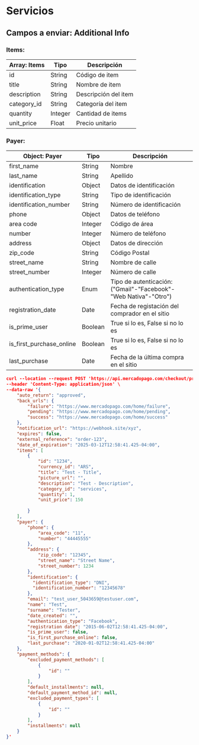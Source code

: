 # Servicios

## Campos a enviar: Additional Info

### **Items:**

| Array: Items | Tipo    | Descripción          |
| ------------ | ------- | -------------------- |
| id           | String  | Código de item       |
| title        | String  | Nombre de item       |
| description  | String  | Descripción del item |
| category_id  | String  | Categoría del item   |
| quantity     | Integer | Cantidad de items    |
| unit_price   | Float   | Precio unitario      |



### **Payer:**

| Object: Payer            | Tipo    | Descripción                                                  |
| ------------------------ | ------- | ------------------------------------------------------------ |
| first_name               | String  | Nombre                                                       |
| last_name                | String  | Apellido                                                     |
| identification           | Object  | Datos de identificación                                      |
| identification_type      | String  | Tipo de identificación                                       |
| identification_number    | String  | Número de identificación                                     |
| phone                    | Object  | Datos de teléfono                                            |
| area code                | Integer | Código de área                                               |
| number                   | Integer | Número de teléfono                                           |
| address                  | Object  | Datos de dirección                                           |
| zip_code                 | String  | Código Postal                                                |
| street_name              | String  | Nombre de calle                                              |
| street_number            | Integer | Número de calle                                              |
| authentication_type      | Enum    | Tipo de autenticación: ("Gmail"-"Facebook"-"Web Nativa"-"Otro") |
| registration_date        | Date    | Fecha de registación del comprador en el sitio               |
| is_prime_user            | Boolean | True si lo es, False si no lo es                             |
| is_first_purchase_online | Boolean | True si lo es, False si no lo es                             |
| last_purchase            | Date    | Fecha de la última compra en el sitio                        |

```json
curl --location --request POST 'https://api.mercadopago.com/checkout/preferences?access_token=YOUR_ACCESS_TOKEN' \
--header 'Content-Type: application/json' \
--data-raw '{
    "auto_return": "approved",
    "back_urls": {
        "failure": "https://www.mercadopago.com/home/failure",
        "pending": "https://www.mercadopago.com/home/pending",
        "success": "https://www.mercadopago.com/home/success"
    },
    "notification_url": "https://webhook.site/xyz",
    "expires": false,
    "external_reference": "order-123",
    "date_of_expiration": "2025-03-12T12:58:41.425-04:00",
    "items": [
        {
            "id": "1234",
            "currency_id": "ARS",
            "title": "Test - Title",
            "picture_url": "",
            "description": "Test - Description",
            "category_id": "services",
            "quantity": 1,
            "unit_price": 150
            
        }
    ],
    "payer": {
        "phone": {
            "area_code": "11",
            "number": "44445555"
        },
        "address": {
            "zip_code": "12345",
            "street_name": "Street Name",
            "street_number": 1234
        },
        "identification": {
          "identification_type": "DNI",
          "identification_number": "12345678"
        },
        "email": "test_user_5043659@testuser.com",
        "name": "Test",
        "surname": "Tester",
        "date_created": "",
        "authentication_type": "Facebook",
        "registration date": "2015-06-02T12:58:41.425-04:00",
        "is_prime_user": false,
        "is_first_purchase_online": false,
        "last_purchase": "2020-01-02T12:58:41.425-04:00"
    },
    "payment_methods": {
        "excluded_payment_methods": [
            {
                "id": ""
            }
        ],
        "default_installments": null,
        "default_payment_method_id": null,
        "excluded_payment_types": [
            {
                "id": ""
            }
        ],
        "installments": null
    }
}'
```
